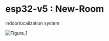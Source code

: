 #  esp32-v5 : New-Room

indoorlocalization system



![Figure_1](https://github.com/user-attachments/assets/e3930069-bd74-4271-abbb-cf8a52917347)
